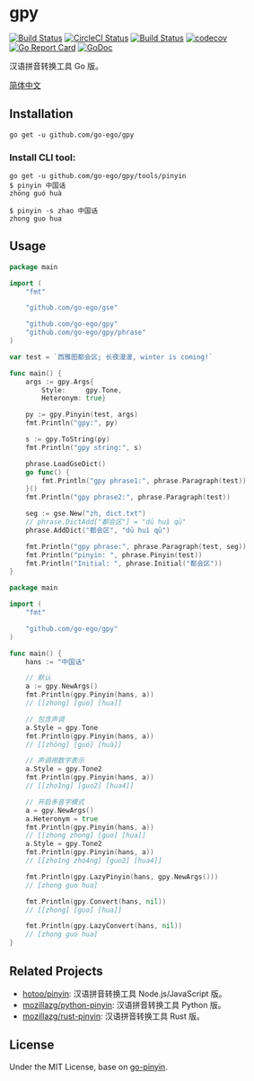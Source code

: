 # gpy

[![Build Status](https://github.com/go-ego/gpy/workflows/Go/badge.svg)](https://github.com/go-ego/gpy/commits/master)
[![CircleCI Status](https://circleci.com/gh/go-ego/gpy.svg?style=shield)](https://circleci.com/gh/go-ego/gpy)
[![Build Status](https://travis-ci.org/go-ego/gpy.svg?branch=master)](https://travis-ci.org/go-ego/gpy)<!-- [![Coverage Status](https://coveralls.io/repos/github.com/go-ego/gpy/badge.svg?branch=master)](https://coveralls.io/r/github.com/go-ego/gpy?branch=master) -->
[![codecov](https://codecov.io/gh/go-ego/gpy/branch/master/graph/badge.svg)](https://codecov.io/gh/go-ego/gpy)
[![Go Report Card](https://goreportcard.com/badge/github.com/go-ego/gpy)](https://goreportcard.com/report/github.com/go-ego/gpy)
[![GoDoc](https://godoc.org/github.com/go-ego/gpy?status.svg)](https://godoc.org/github.com/go-ego/gpy)

汉语拼音转换工具 Go 版。

[简体中文](https://github.com/go-ego/gpy/blob/master/README_zh.md)


## Installation

```
go get -u github.com/go-ego/gpy
```

### Install CLI tool:

```
go get -u github.com/go-ego/gpy/tools/pinyin
$ pinyin 中国话
zhōng guó huà 

$ pinyin -s zhao 中国话
zhong guo hua
```

## Usage
```go
package main

import (
	"fmt"

	"github.com/go-ego/gse"

	"github.com/go-ego/gpy"
	"github.com/go-ego/gpy/phrase"
)

var test = `西雅图都会区; 长夜漫漫, winter is coming!`

func main() {
	args := gpy.Args{
		Style:     gpy.Tone,
		Heteronym: true}

	py := gpy.Pinyin(test, args)
	fmt.Println("gpy:", py)

	s := gpy.ToString(py)
	fmt.Println("gpy string:", s)

	phrase.LoadGseDict()
	go func() {
		fmt.Println("gpy phrase1:", phrase.Paragraph(test))
	}()
	fmt.Println("gpy phrase2:", phrase.Paragraph(test))

	seg := gse.New("zh, dict.txt")
	// phrase.DictAdd["都会区"] = "dū huì qū"
	phrase.AddDict("都会区", "dū huì qū")

	fmt.Println("gpy phrase:", phrase.Paragraph(test, seg))
	fmt.Println("pinyin: ", phrase.Pinyin(test))
	fmt.Println("Initial: ", phrase.Initial("都会区"))
}
```

```go
package main

import (
	"fmt"

	"github.com/go-ego/gpy"
)

func main() {
	hans := "中国话"

	// 默认
	a := gpy.NewArgs()
	fmt.Println(gpy.Pinyin(hans, a))
	// [[zhong] [guo] [hua]]

	// 包含声调
	a.Style = gpy.Tone
	fmt.Println(gpy.Pinyin(hans, a))
	// [[zhōng] [guó] [huà]]

	// 声调用数字表示
	a.Style = gpy.Tone2
	fmt.Println(gpy.Pinyin(hans, a))
	// [[zho1ng] [guo2] [hua4]]

	// 开启多音字模式
	a = gpy.NewArgs()
	a.Heteronym = true
	fmt.Println(gpy.Pinyin(hans, a))
	// [[zhong zhong] [guo] [hua]]
	a.Style = gpy.Tone2
	fmt.Println(gpy.Pinyin(hans, a))
	// [[zho1ng zho4ng] [guo2] [hua4]]

	fmt.Println(gpy.LazyPinyin(hans, gpy.NewArgs()))
	// [zhong guo hua]

	fmt.Println(gpy.Convert(hans, nil))
	// [[zhong] [guo] [hua]]

	fmt.Println(gpy.LazyConvert(hans, nil))
	// [zhong guo hua]
}
```


## Related Projects

* [hotoo/pinyin](https://github.com/hotoo/pinyin): 汉语拼音转换工具 Node.js/JavaScript 版。
* [mozillazg/python-pinyin](https://github.com/mozillazg/python-pinyin): 汉语拼音转换工具 Python 版。
* [mozillazg/rust-pinyin](https://github.com/mozillazg/rust-pinyin): 汉语拼音转换工具 Rust 版。


## License

Under the MIT License, base on [go-pinyin](https://github.com/mozillazg/go-pinyin).
